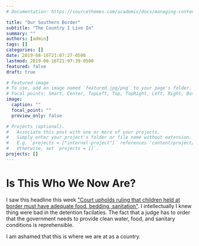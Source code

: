 ```yaml
---
# Documentation: https://sourcethemes.com/academic/docs/managing-content/

title: "Our Southern Border"
subtitle: "The Country I Live In"
summary: ""
authors: [admin]
tags: []
categories: []
date: 2019-08-16T21:07:27-0500
lastmod: 2019-08-16T21:07:39-0500
featured: false
draft: true

# Featured image
# To use, add an image named `featured.jpg/png` to your page's folder.
# Focal points: Smart, Center, TopLeft, Top, TopRight, Left, Right, BottomLeft, Bottom, BottomRight.
image:
  caption: ""
  focal_point: ""
  preview_only: false

# Projects (optional).
#   Associate this post with one or more of your projects.
#   Simply enter your project's folder or file name without extension.
#   E.g. `projects = ["internal-project"]` references `content/project/deep-learning/index.md`.
#   Otherwise, set `projects = []`.
projects: []
---
```


# Is This Who We Now Are?

I saw this headline this week ["Court upholds ruling that children held at border must have adequate food, bedding, sanitation"](https://www.latimes.com/california/story/2019-08-15/children-border-sanitary-conditions-flores-agreement-9th-circuit). I intellectually I knew thing were bad in the detention facilaties. The fact that a judge has to order that the government needs to provide clean water, food, and sanitary conditions is reprehensible. 

I am ashamed that this is where we are at as a country. 